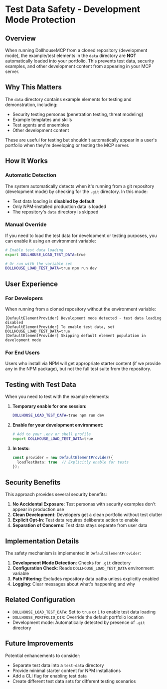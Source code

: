 # Test Data Safety - Development Mode Protection

## Overview

When running DollhouseMCP from a cloned repository (development mode), the example/test elements in the `data` directory are **NOT** automatically loaded into your portfolio. This prevents test data, security examples, and other development content from appearing in your MCP server.

## Why This Matters

The `data` directory contains example elements for testing and demonstration, including:
- Security testing personas (penetration testing, threat modeling)
- Example templates and skills
- Test agents and ensembles
- Other development content

These are useful for testing but shouldn't automatically appear in a user's portfolio when they're developing or testing the MCP server.

## How It Works

### Automatic Detection
The system automatically detects when it's running from a git repository (development mode) by checking for the `.git` directory. In this mode:
- Test data loading is **disabled by default**
- Only NPM-installed production data is loaded
- The repository's `data` directory is skipped

### Manual Override
If you need to load the test data for development or testing purposes, you can enable it using an environment variable:

```bash
# Enable test data loading
export DOLLHOUSE_LOAD_TEST_DATA=true

# Or run with the variable set
DOLLHOUSE_LOAD_TEST_DATA=true npm run dev
```

## User Experience

### For Developers
When running from a cloned repository without the environment variable:
```
[DefaultElementProvider] Development mode detected - test data loading disabled
[DefaultElementProvider] To enable test data, set DOLLHOUSE_LOAD_TEST_DATA=true
[DefaultElementProvider] Skipping default element population in development mode
```

### For End Users
Users who install via NPM will get appropriate starter content (if we provide any in the NPM package), but not the full test suite from the repository.

## Testing with Test Data

When you need to test with the example elements:

1. **Temporary enable for one session:**
   ```bash
   DOLLHOUSE_LOAD_TEST_DATA=true npm run dev
   ```

2. **Enable for your development environment:**
   ```bash
   # Add to your .env or shell profile
   export DOLLHOUSE_LOAD_TEST_DATA=true
   ```

3. **In tests:**
   ```typescript
   const provider = new DefaultElementProvider({
     loadTestData: true  // Explicitly enable for tests
   });
   ```

## Security Benefits

This approach provides several security benefits:

1. **No Accidental Exposure**: Test personas with security examples don't appear in production use
2. **Clean Development**: Developers get a clean portfolio without test clutter
3. **Explicit Opt-In**: Test data requires deliberate action to enable
4. **Separation of Concerns**: Test data stays separate from user data

## Implementation Details

The safety mechanism is implemented in `DefaultElementProvider`:

1. **Development Mode Detection**: Checks for `.git` directory
2. **Configuration Check**: Reads `DOLLHOUSE_LOAD_TEST_DATA` environment variable
3. **Path Filtering**: Excludes repository data paths unless explicitly enabled
4. **Logging**: Clear messages about what's happening and why

## Related Configuration

- `DOLLHOUSE_LOAD_TEST_DATA`: Set to `true` or `1` to enable test data loading
- `DOLLHOUSE_PORTFOLIO_DIR`: Override the default portfolio location
- Development mode: Automatically detected by presence of `.git` directory

## Future Improvements

Potential enhancements to consider:
- Separate test data into a `test-data` directory
- Provide minimal starter content for NPM installations
- Add a CLI flag for enabling test data
- Create different test data sets for different testing scenarios